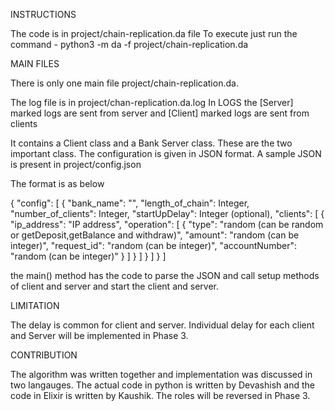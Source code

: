 INSTRUCTIONS

The code is in project/chain-replication.da file
To execute just run the command - 
python3 -m da -f project/chain-replication.da



MAIN FILES

There is only one main file project/chain-replication.da.

The log file is in project/chan-replication.da.log
In LOGS the [Server] marked logs are sent from server and [Client] marked logs are sent from clients

It contains a Client class and a Bank Server class. These are the two important class.
The configuration is given in JSON format.
A sample JSON is present in project/config.json

The format is as below

{
  "config": [
    {
      "bank_name": "<name of the bank>",
      "length_of_chain": Integer,
      "number_of_clients": Integer,
      "startUpDelay": Integer (optional),
      "clients": [
        {
          "ip_address": "IP address",
          "operation": [
            {
              "type": "random (can be random or getDeposit,getBalance and withdraw)",
              "amount": "random (can be integer)",
              "request_id": "random (can be integer)",
              "accountNumber": "random (can be integer)"
            }
          ]
        }
      ]
    }
  ]
}
]

the main() method has the code to parse the JSON and call setup methods of client and server and start the client and server.

LIMITATION

The delay is common for client and server. Individual delay for each client and Server will be implemented in Phase 3.

CONTRIBUTION

The algorithm was written together and implementation was discussed in two langauges. The actual code in python is written by Devashish and the code in Elixir is written by Kaushik. The roles will be reversed in Phase 3.
